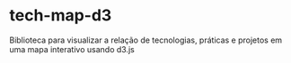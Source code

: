# tech-map-d3
Biblioteca para visualizar a relação de tecnologias, práticas e projetos em uma mapa interativo usando d3.js
